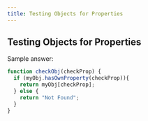 ```yaml
---
title: Testing Objects for Properties
---
```

## Testing Objects for Properties

Sample answer:

```javascript
function checkObj(checkProp) {
  if (myObj.hasOwnProperty(checkProp)){
    return myObj[checkProp];
  } else {
    return "Not Found";
  }
}
```
